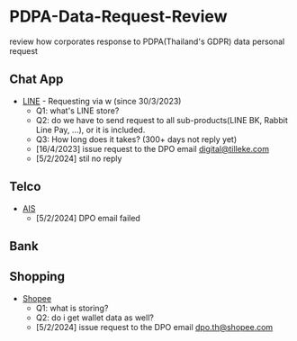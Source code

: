 # PDPA-Data-Request-Review
review how corporates response to PDPA(Thailand's GDPR) data personal request

## Chat App
- [LINE](https://line.me/th/) - Requesting via w (since 30/3/2023)
  - Q1: what's LINE store?
  - Q2: do we have to send request to all sub-products(LINE BK, Rabbit Line Pay, ...), or it is included.
  - Q3: How long does it takes? (300+ days not reply yet)
  - [16/4/2023] issue request to the DPO email <digital@tilleke.com> 
  - [5/2/2024] stil no reply 

## Telco
- [AIS](https://www.ais.th/)
  - [5/2/2024] DPO email failed 
## Bank

## Shopping
- [Shopee](https://shopee.co.th/)
  - Q1: what is storing?
  - Q2: do i get wallet data as well?
  - [5/2/2024] issue request to the DPO email dpo.th@shopee.com


